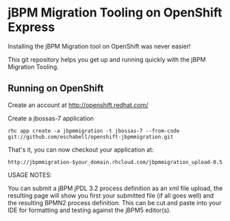 jBPM Migration Tooling on OpenShift Express
============================================
Installing the jBPM Migration tool on OpenShift was never easier!

This git repository helps you get up and running quickly with the jBPM
Migration Tooling.

Running on OpenShift
----------------------------

Create an account at http://openshift.redhat.com/

Create a jbossas-7 application

    rhc app create -a jbpmmigration -t jbossas-7 --from-code git://github.com/eschabell/openshift-jbpmmigration.git

That's it, you can now checkout your application at:

    http://jbpmmigration-$your_domain.rhcloud.com/jbpmmigration_upload-0.5

USAGE NOTES:

You can submit a jBPM jPDL 3.2 process definition as an xml file upload, the
resulting page will show you first your submitted file (if all goes well) and
the resulting BPMN2 process definition. This can be cut and paste into your IDE
for formatting and testing against the jBPM5 editor(s).


